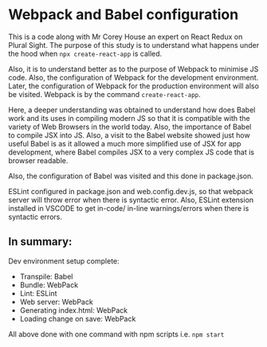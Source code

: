 # Webpack and Babel configuration

This is a code along with Mr Corey House an expert on React Redux on Plural Sight. The purpose of this study is to understand what happens under the hood when `npx create-react-app` is called.

Also, it is to understand better as to the purpose of Webpack to minimise JS code. Also, the configuration of Webpack for the development environment. Later, the configuration of Webpack for the production environment will also be visited. Webpack is by the command `create-react-app`.

Here, a deeper understanding was obtained to understand how does Babel work and its uses in compiling modern JS so that it is compatible with the variety of Web Browsers in the world today. Also, the importance of Babel to compile JSX into JS. Also, a visit to the Babel website showed just how useful Babel is as it allowed a much more simplified use of JSX for app development, where Babel compiles JSX to a very complex JS code that is browser readable.

Also, the configuration of Babel was visited and this done in package.json.

ESLint configured in package.json and web.config.dev.js, so that webpack server will throw error when there is syntactic error. Also, ESLint extension installed in VSCODE to get in-code/ in-line warnings/errors when there is syntactic errors.

## In summary:

Dev environment setup complete:

- Transpile: Babel
- Bundle: WebPack
- Lint: ESLint
- Web server: WebPack
- Generating index.html: WebPack
- Loading change on save: WebPack

All above done with one command with npm scripts i.e. `npm start`
